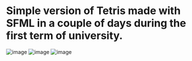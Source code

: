 # Simple version of Tetris made with SFML in a couple of days during the first term of university.
![image](https://github.com/user-attachments/assets/1a9bb520-8d89-4073-92ef-96d75d56c1cd)
![image](https://github.com/user-attachments/assets/fa73cda4-e9f2-4927-8e2a-94fa87f7d65e)
![image](https://github.com/user-attachments/assets/fcdf00d0-5194-4436-9a45-685e1092e55a)
